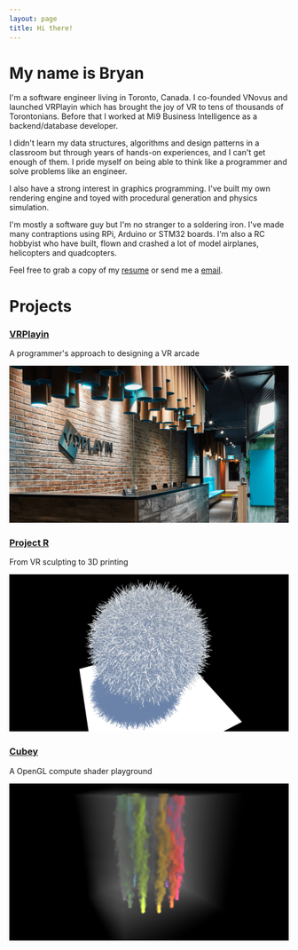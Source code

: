 ```yaml
---
layout: page
title: Hi there!
---
```


# My name is Bryan

I'm a software engineer living in Toronto, Canada. I co-founded VNovus and launched VRPlayin which has brought the joy of VR to tens of thousands of Torontonians. Before that I worked at Mi9 Business Intelligence as a backend/database developer.

I didn't learn my data structures, algorithms and design patterns in a classroom but through years of hands-on experiences, and I can't get enough of them. I pride myself on being able to think like a programmer and solve problems like an engineer.

I also have a strong interest in graphics programming. I've built my own rendering engine and toyed with procedural generation and physics simulation.

I'm mostly a software guy but I'm no stranger to a soldering iron. I've made many contraptions using RPi, Arduino or STM32 boards. I'm also a RC hobbyist who have built, flown and crashed a lot of model airplanes, helicopters and quadcopters.

Feel free to grab a copy of my [resume](./assets/bryan_resume.pdf) or send me a [email](mailto:byebyebryan@gmail.com).

# Projects

### [VRPlayin](./vrplayin.html)

A programmer's approach to designing a VR arcade

[![vrplayin](./assets/img/vrplayin1.png)](./vrplayin.html)

### [Project R](./projectr.html)

From VR sculpting to 3D printing

[![projectr](./assets/img/projectr1.png)](./projectr.html)

### [Cubey](./cubey.html)

A OpenGL compute shader playground

[![cubey](./assets/img/cubey1.png)](./cubey.html)

